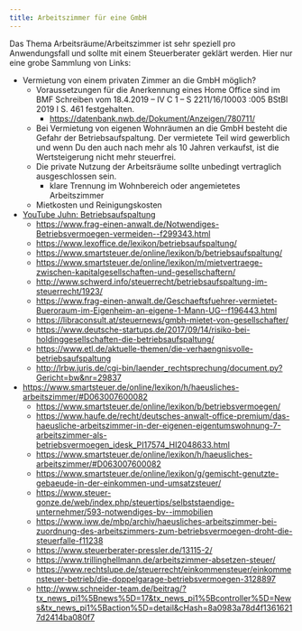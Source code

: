 ```yaml
---
title: Arbeitszimmer für eine GmbH
---
```


Das Thema Arbeitsräume/Arbeitszimmer ist sehr speziell pro Anwendungsfall und sollte mit
einem Steuerberater geklärt werden. Hier nur eine grobe Sammlung von Links:

- Vermietung von einem privaten Zimmer an die GmbH möglich?
   - Voraussetzungen für die Anerkennung eines Home Office sind im BMF Schreiben vom 18.4.2019 – IV C 1 – S 2211/16/10003 :005 BStBl 2019 I S. 461 festgehalten.
      - <https://datenbank.nwb.de/Dokument/Anzeigen/780711/>
   - Bei Vermietung von eigenen Wohnräumen an die GmbH besteht die Gefahr der Betriebsaufspaltung. Der vermietete Teil
     wird gewerblich und wenn Du den auch nach mehr als 10 Jahren verkaufst, ist die Wertsteigerung nicht mehr steuerfrei.
   - Die private Nutzung der Arbeitsräume sollte unbedingt vertraglich ausgeschlossen sein.
      - klare Trennung im Wohnbereich oder angemietetes Arbeitszimmer
   - Mietkosten und Reinigungskosten
- [YouTube Juhn: Betriebsaufspaltung](https://www.youtube.com/watch?v=_2jJRYGj65Y)
   - <https://www.frag-einen-anwalt.de/Notwendiges-Betriebsvermoegen-vermeiden--f299343.html>
   - <https://www.lexoffice.de/lexikon/betriebsaufspaltung/>
   - <https://www.smartsteuer.de/online/lexikon/b/betriebsaufspaltung/>
   - <https://www.smartsteuer.de/online/lexikon/m/mietvertraege-zwischen-kapitalgesellschaften-und-gesellschaftern/>
   - <http://www.schwerd.info/steuerrecht/betriebsaufspaltung-im-steuerrecht/1923/>
   - <https://www.frag-einen-anwalt.de/Geschaeftsfuehrer-vermietet-Bueroraum-im-Eigenheim-an-eigene-1-Mann-UG--f196443.html>
   - <https://libraconsult.at/steuernews/gmbh-mietet-von-gesellschafter/>
   - <https://www.deutsche-startups.de/2017/09/14/risiko-bei-holdinggesellschaften-die-betriebsaufspaltung/>
   - <https://www.etl.de/aktuelle-themen/die-verhaengnisvolle-betriebsaufspaltung>
   - <http://lrbw.juris.de/cgi-bin/laender_rechtsprechung/document.py?Gericht=bw&nr=29837>
- <https://www.smartsteuer.de/online/lexikon/h/haeusliches-arbeitszimmer/#D063007600082>
   - <https://www.smartsteuer.de/online/lexikon/b/betriebsvermoegen/>
   - <https://www.haufe.de/recht/deutsches-anwalt-office-premium/das-haeusliche-arbeitszimmer-in-der-eigenen-eigentumswohnung-7-arbeitszimmer-als-betriebsvermoegen_idesk_PI17574_HI2048633.html>
   - <https://www.smartsteuer.de/online/lexikon/h/haeusliches-arbeitszimmer/#D063007600082>
   - <https://www.smartsteuer.de/online/lexikon/g/gemischt-genutzte-gebaeude-in-der-einkommen-und-umsatzsteuer/>
   - <https://www.steuer-gonze.de/web/index.php/steuertips/selbststaendige-unternehmer/593-notwendiges-bv--immobilien>
   - <https://www.iww.de/mbp/archiv/haeusliches-arbeitszimmer-bei-zuordnung-des-arbeitszimmers-zum-betriebsvermoegen-droht-die-steuerfalle-f11238>
   - <https://www.steuerberater-pressler.de/13115-2/>
   - <https://www.trillinghellmann.de/arbeitszimmer-absetzen-steuer/>
   - <https://www.rechtslupe.de/steuerrecht/einkommensteuer/einkommensteuer-betrieb/die-doppelgarage-betriebsvermoegen-3128897>
   - <http://www.schneider-team.de/beitrag/?tx_news_pi1%5Bnews%5D=17&tx_news_pi1%5Bcontroller%5D=News&tx_news_pi1%5Baction%5D=detail&cHash=8a0983a78d4f13616217d2414ba080f7>

